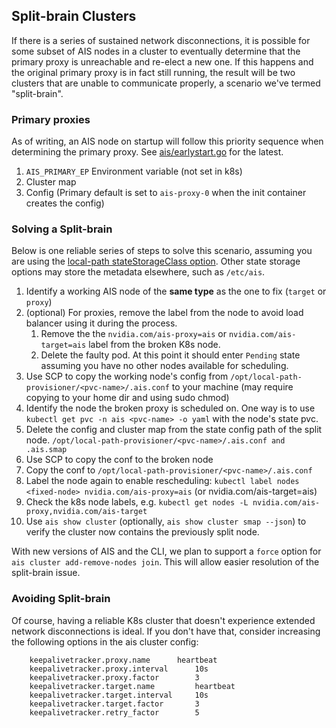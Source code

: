 ## Split-brain Clusters

If there is a series of sustained network disconnections, it is possible for some subset of AIS nodes in a cluster to eventually determine that the primary proxy is unreachable and re-elect a new one. 
If this happens and the original primary proxy is in fact still running, the result will be two clusters that are unable to communicate properly, a scenario we've termed "split-brain".

### Primary proxies

As of writing, an AIS node on startup will follow this priority sequence when determining the primary proxy. See [ais/earlystart.go](https://github.com/NVIDIA/aistore/blob/main/ais/earlystart.go) for the latest.

1. `AIS_PRIMARY_EP` Environment variable (not set in k8s)
2. Cluster map
3. Config (Primary default is set to `ais-proxy-0` when the init container creates the config)

### Solving a Split-brain

Below is one reliable series of steps to solve this scenario, assuming you are using the [local-path stateStorageClass option](./state_storage.md). Other state storage options may store the metadata elsewhere, such as `/etc/ais`. 

1. Identify a working AIS node of the **same type** as the one to fix (`target` or `proxy`)
1. (optional) For proxies, remove the label from the node to avoid load balancer using it during the process.
    1. Remove the the `nvidia.com/ais-proxy=ais` or `nvidia.com/ais-target=ais` label from the broken K8s node.
    1. Delete the faulty pod. At this point it should enter `Pending` state assuming you have no other nodes available for scheduling. 
1. Use SCP to copy the working node's config from `/opt/local-path-provisioner/<pvc-name>/.ais.conf` to your machine (may require copying to your home dir and using sudo chmod)
1. Identify the node the broken proxy is scheduled on. One way is to use `kubectl get pvc -n ais <pvc-name> -o yaml` with the node's state pvc. 
1. Delete the config and cluster map from the state config path of the split node. `/opt/local-path-provisioner/<pvc-name>/.ais.conf and .ais.smap`
1. Use SCP to copy the conf to the broken node
1. Copy the conf to `/opt/local-path-provisioner/<pvc-name>/.ais.conf`
1. Label the node again to enable rescheduling: `kubectl label nodes <fixed-node> nvidia.com/ais-proxy=ais` (or nvidia.com/ais-target=ais)
1. Check the k8s node labels, e.g. `kubectl get nodes -L nvidia.com/ais-proxy,nvidia.com/ais-target`
1. Use `ais show cluster` (optionally, `ais show cluster smap --json`) to verify the cluster now contains the previously split node. 

With new versions of AIS and the CLI, we plan to support a `force` option for `ais cluster add-remove-nodes join`. This will allow easier resolution of the split-brain issue. 

### Avoiding Split-brain

Of course, having a reliable K8s cluster that doesn't experience extended network disconnections is ideal. If you don't have that, consider increasing the following options in the ais cluster config:

```
    keepalivetracker.proxy.name		 heartbeat
    keepalivetracker.proxy.interval		 10s
    keepalivetracker.proxy.factor		 3
    keepalivetracker.target.name		 heartbeat
    keepalivetracker.target.interval	 10s
    keepalivetracker.target.factor		 3
    keepalivetracker.retry_factor		 5
``` 